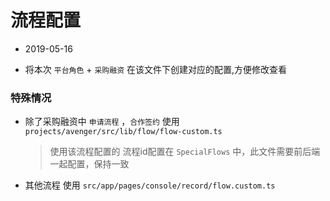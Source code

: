 # 流程配置
+ 2019-05-16

+ 将本次 `平台角色` + `采购融资` 在该文件下创建对应的配置,方便修改查看

### 特殊情况

+ 除了采购融资中 `申请流程` ，`合作签约` 使用 `projects/avenger/src/lib/flow/flow-custom.ts`
  > 使用该流程配置的 流程id配置在 `SpecialFlows` 中，此文件需要前后端一起配置，保持一致

+ 其他流程 使用 `src/app/pages/console/record/flow.custom.ts`
